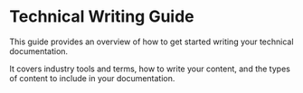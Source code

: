 # Technical Writing Guide

This guide provides an overview of how to get started writing your technical documentation.

It covers industry tools and terms, how to write your content, and the types of content to include in your documentation.




